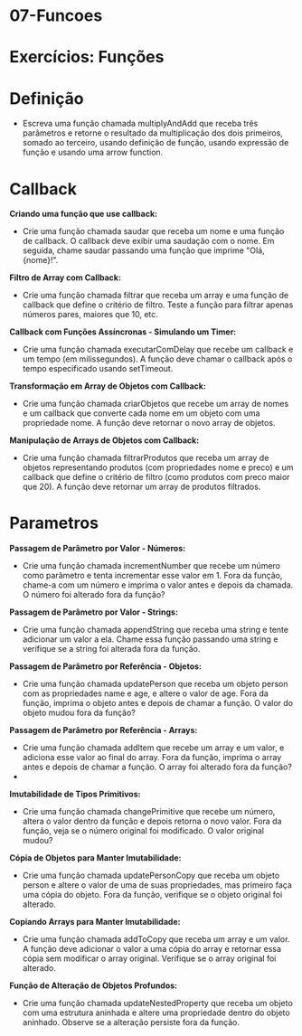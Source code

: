 # 07-Funcoes
# Exercícios: Funções
# Definição
- Escreva uma função chamada multiplyAndAdd que receba três parâmetros e retorne o resultado da multiplicação dos dois primeiros, somado ao terceiro, usando definição de função, usando expressão de função e usando uma arrow function.

# Callback 
**Criando uma função que use callback:**
- Crie uma função chamada saudar que receba um nome e uma função de callback. O callback deve exibir uma saudação com o nome. Em seguida, chame saudar passando uma função que imprime "Olá, {nome}!".

**Filtro de Array com Callback:**
- Crie uma função chamada filtrar que receba um array e uma função de callback que define o critério de filtro. Teste a função para filtrar apenas números pares, maiores que 10, etc.
  
**Callback com Funções Assíncronas - Simulando um Timer:**
- Crie uma função chamada executarComDelay que recebe um callback e um tempo (em milissegundos). A função deve chamar o callback após o tempo especificado usando setTimeout.

**Transformação em Array de Objetos com Callback:**
- Crie uma função chamada criarObjetos que recebe um array de nomes e um callback que converte cada nome em um objeto com uma propriedade nome. A função deve retornar o novo array de objetos.
  
**Manipulação de Arrays de Objetos com Callback:** 
- Crie uma função chamada filtrarProdutos que receba um array de objetos representando produtos (com propriedades nome e preco) e um callback que define o critério de filtro (como produtos com preco maior que 20). A função deve retornar um array de produtos filtrados.

# Parametros 
**Passagem de Parâmetro por Valor - Números:** 
- Crie uma função chamada incrementNumber que recebe um número como parâmetro e tenta incrementar esse valor em 1. Fora da função, chame-a com um número e imprima o valor antes e depois da chamada. O número foi alterado fora da função?
  
**Passagem de Parâmetro por Valor - Strings:**
- Crie uma função chamada appendString que receba uma string e tente adicionar um valor a ela. Chame essa função passando uma string e verifique se a string foi alterada fora da função.
  
**Passagem de Parâmetro por Referência - Objetos:**
- Crie uma função chamada updatePerson que receba um objeto person com as propriedades name e age, e altere o valor de age. Fora da função, imprima o objeto antes e depois de chamar a função. O valor do objeto mudou fora da função?
  
**Passagem de Parâmetro por Referência - Arrays:**
- Crie uma função chamada addItem que recebe um array e um valor, e adiciona esse valor ao final do array. Fora da função, imprima o array antes e depois de chamar a função. O array foi alterado fora da função?
- 
**Imutabilidade de Tipos Primitivos:**
- Crie uma função chamada changePrimitive que recebe um número, altera o valor dentro da função e depois retorna o novo valor. Fora da função, veja se o número original foi modificado. O valor original mudou?
  
**Cópia de Objetos para Manter Imutabilidade:**
- Crie uma função chamada updatePersonCopy que receba um objeto person e altere o valor de uma de suas propriedades, mas primeiro faça uma cópia do objeto. Fora da função, verifique se o objeto original foi alterado.
  
**Copiando Arrays para Manter Imutabilidade:**
- Crie uma função chamada addToCopy que receba um array e um valor. A função deve adicionar o valor a uma cópia do array e retornar essa cópia sem modificar o array original. Verifique se o array original foi alterado.
  
**Função de Alteração de Objetos Profundos:**
- Crie uma função chamada updateNestedProperty que receba um objeto com uma estrutura aninhada e altere uma propriedade dentro do objeto aninhado. Observe se a alteração persiste fora da função.
